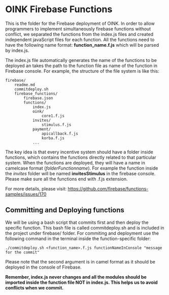 # OINK Firebase Functions #
This is the folder for the Firebase deployment of OINK.
In order to allow programmers to implement simultaneously firebase functions without conflict, we separated the functions from  the index.js files and created independent javaScript files for each function. All the functions need to have the following name format: **function_name.f.js** which will be parsed by index.js.


The index.js file automatically generates the name of the functions to be deployed an takes the path to the function file as name of the function in Firebase console.  For example, the structure of the file system is like this:
```
firebase/
    readme.md
    commitdeploy.sh 
    firebase_functions/ 
        firebase.json    
        functions/   
            index.js      
            oink/      
                core1.f.js  
            invites/     
                stimulus.f.js 
            payment/      
                apicallback.f.js
                korba.f.js
            ...
```

The key idea is that every incentive system should have a folder inside functions, which contains the functions directly related to that particular system. When the functions are deployed, they will have a name in camelcase format (*folderFunctionname*). For example the function inside the *invites* folder will be named **invitesStimulus** in the firebase console. Please make sure all the functions end with .f.js extension.

For more details, please visit: https://github.com/firebase/functions-samples/issues/170

## Committing and Deploying functions ##

We will be using a bash script that commits first and then deploy the specific function. This bash file is called commitdeploy.sh and is included in the project under firebase/ folder. For commiting and deployment use the following command in the terminal inside the function-specific folder:

`./commitdeploy.sh <function_name>.f.js functionNameInConsole "message for the commit"`

Please note that the second argument is in camel format as it should be deployed in the console of Firebase.

**Remember, index.js never changes and all the modules should be imported inside the function file NOT in index.js. This helps us to avoid conflicts when we commit.**

    
